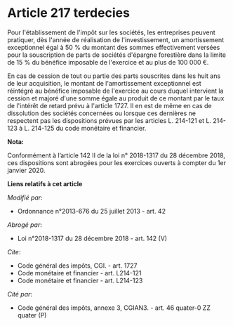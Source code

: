 # Article 217 terdecies

Pour l'établissement de l'impôt sur les sociétés, les entreprises peuvent pratiquer, dès l'année de réalisation de
l'investissement, un amortissement exceptionnel égal à 50 % du montant des sommes effectivement versées pour la souscription
de parts de sociétés d'épargne forestière dans la limite de 15 % du bénéfice imposable de l'exercice et au plus de 100 000
€. 

En cas de cession de tout ou partie des parts souscrites dans les huit ans de leur acquisition, le montant de l'amortissement
exceptionnel est réintégré au bénéfice imposable de l'exercice au cours duquel intervient la cession et majoré d'une somme
égale au produit de ce montant par le taux de l'intérêt de retard prévu à l'article 1727. Il en est de même en cas de
dissolution des sociétés concernées ou lorsque ces dernières ne respectent pas les dispositions prévues par les articles L.
214-121 et L. 214-123 à L. 214-125 du code monétaire et financier.

**Nota:**

Conformément à l’article 142 II de la loi n° 2018-1317 du 28 décembre 2018, ces dispositions sont abrogées pour les exercices
ouverts à compter du 1er janvier 2020.

**Liens relatifs à cet article**

_Modifié par_:

  - Ordonnance n°2013-676 du 25 juillet 2013 - art. 42

_Abrogé par_:

  - Loi n°2018-1317 du 28 décembre 2018 - art. 142 (V)

_Cite_:

  - Code général des impôts, CGI. - art. 1727
  - Code monétaire et financier - art. L214-121
  - Code monétaire et financier - art. L214-123

_Cité par_:

  - Code général des impôts, annexe 3, CGIAN3. - art. 46 quater-0 ZZ quater (P)
